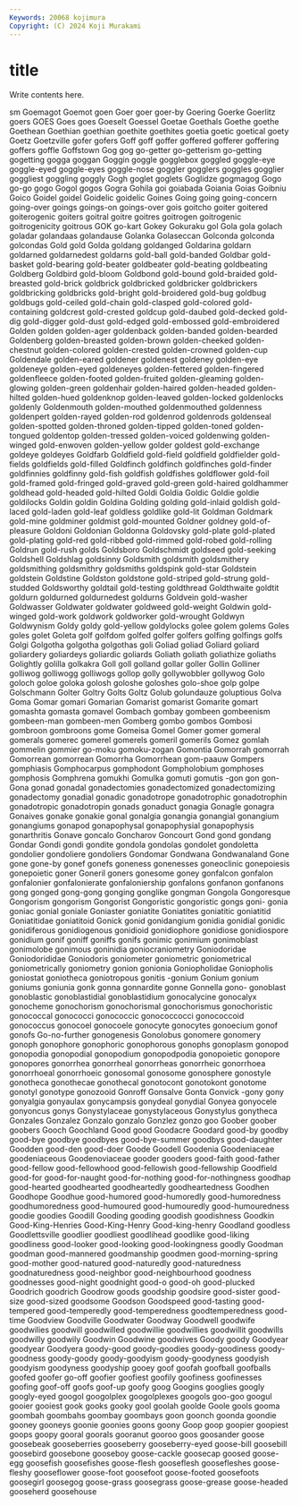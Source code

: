 ```yaml
---
Keywords: 20068 kojimura
Copyright: (C) 2024 Koji Murakami
---
```


# title

Write contents here.



sm Goemagot Goemot goen
Goer goer goer-by Goering Goerke Goerlitz goers GOES Goes goes
Goeselt Goessel Goetae Goethals Goethe goethe Goethean Goethian goethian goethite
goethites goetia goetic goetical goety Goetz Goetzville gofer gofers Goff
goff goffer goffered gofferer goffering goffers goffle Goffstown Gog gog
go-getter go-getterism go-getting gogetting gogga goggan Goggin goggle gogglebox goggled
goggle-eye goggle-eyed goggle-eyes goggle-nose goggler gogglers goggles gogglier goggliest goggling
goggly Gogh goglet goglets Goglidze gogmagog Gogo go-go gogo Gogol
gogos Gogra Gohila goi goiabada Goiania Goias Goibniu Goico Goidel
goidel Goidelic goidelic Goines Going going going-concern going-over goings goings-on
goings-over gois goitcho goiter goitered goiterogenic goiters goitral goitre goitres
goitrogen goitrogenic goitrogenicity goitrous GOK go-kart Gokey Gokuraku gol Gola
gola golach goladar golandaas golandause Golanka Golaseccan Golconda golconda golcondas
Gold gold Golda goldang goldanged Goldarina goldarn goldarned goldarnedest goldarns
gold-ball gold-banded Goldbar gold-basket gold-bearing gold-beater goldbeater gold-beating goldbeating Goldberg
Goldbird gold-bloom Goldbond gold-bound gold-braided gold-breasted gold-brick goldbrick goldbricked goldbricker
goldbrickers goldbricking goldbricks gold-bright gold-broidered gold-bug goldbug goldbugs gold-ceiled gold-chain
gold-clasped gold-colored gold-containing goldcrest gold-crested goldcup gold-daubed gold-decked gold-dig gold-digger
gold-dust gold-edged gold-embossed gold-embroidered Golden golden golden-ager goldenback golden-banded golden-bearded
Goldenberg golden-breasted golden-brown golden-cheeked golden-chestnut golden-colored golden-crested golden-crowned golden-cup Goldendale
golden-eared goldener goldenest goldeney golden-eye goldeneye golden-eyed goldeneyes golden-fettered golden-fingered
goldenfleece golden-footed golden-fruited golden-gleaming golden-glowing golden-green goldenhair golden-haired golden-headed golden-hilted
golden-hued goldenknop golden-leaved golden-locked goldenlocks goldenly Goldenmouth golden-mouthed goldenmouthed goldenness
goldenpert golden-rayed golden-rod goldenrod goldenrods goldenseal golden-spotted golden-throned golden-tipped golden-toned
golden-tongued goldentop golden-tressed golden-voiced goldenwing golden-winged gold-enwoven golden-yellow golder goldest
gold-exchange goldeye goldeyes Goldfarb Goldfield gold-field goldfield goldfielder gold-fields goldfields
gold-filled Goldfinch goldfinch goldfinches gold-finder goldfinnies goldfinny gold-fish goldfish goldfishes
goldflower gold-foil gold-framed gold-fringed gold-graved gold-green gold-haired goldhammer goldhead gold-headed
gold-hilted Goldi Goldia Goldic Goldie goldie goldilocks Goldin goldin Goldina
Golding golding gold-inlaid goldish gold-laced gold-laden gold-leaf goldless goldlike gold-lit
Goldman Goldmark gold-mine goldminer goldmist gold-mounted Goldner goldney gold-of-pleasure Goldoni
Goldonian Goldonna Goldovsky gold-plate gold-plated gold-plating gold-red gold-ribbed gold-rimmed gold-robed
gold-rolling Goldrun gold-rush golds Goldsboro Goldschmidt goldseed gold-seeking Goldshell Goldshlag
goldsinny Goldsmith goldsmith goldsmithery goldsmithing goldsmithry goldsmiths goldspink gold-star Goldstein
goldstein Goldstine Goldston goldstone gold-striped gold-strung gold-studded Goldsworthy goldtail gold-testing
goldthread Goldthwaite goldtit goldurn goldurned goldurnedest goldurns Goldvein gold-washer Goldwasser
Goldwater goldwater goldweed gold-weight Goldwin gold-winged gold-work goldwork goldworker gold-wrought
Goldwyn Goldwynism Goldy goldy gold-yellow goldylocks golee golem golems Goles
goles golet Goleta golf golfdom golfed golfer golfers golfing golfings
golfs Golgi Golgotha golgotha golgothas goli Goliad goliad Goliard goliard
goliardery goliardeys goliardic goliards Goliath goliath goliathize goliaths Golightly golilla
golkakra Goll goll golland gollar goller Gollin Golliner golliwog golliwogg
golliwogs gollop golly gollywobbler gollywog Golo goloch goloe goloka golosh
goloshe goloshes golo-shoe golp golpe Golschmann Golter Goltry Golts Goltz
Golub golundauze goluptious Golva Goma Gomar gomari Gomarian Gomarist gomarist
Gomarite gomart gomashta gomasta gomavel Gombach gombay gombeen gombeenism gombeen-man
gombeen-men Gomberg gombo gombos Gombosi gombroon gombroons gome Gomeisa Gomel
Gomer gomer gomeral gomerals gomerec gomerel gomerels gomeril gomerils Gomez
gomlah gommelin gommier go-moku gomoku-zogan Gomontia Gomorrah gomorrah Gomorrean gomorrean
Gomorrha Gomorrhean gom-paauw Gompers gomphiasis Gomphocarpus gomphodont Gompholobium gomphoses gomphosis
Gomphrena gomukhi Gomulka gomuti gomutis -gon gon gon- Gona gonad
gonadal gonadectomies gonadectomized gonadectomizing gonadectomy gonadial gonadic gonadotrope gonadotrophic gonadotrophin
gonadotropic gonadotropin gonads gonaduct gonagia Gonagle gonagra Gonaives gonake gonakie
gonal gonalgia gonangia gonangial gonangium gonangiums gonapod gonapophysal gonapophysial gonapophysis
gonarthritis Gonave goncalo Goncharov Goncourt Gond gond gondang Gondar Gondi
gondi gondite gondola gondolas gondolet gondoletta gondolier gondoliere gondoliers Gondomar
Gondwana Gondwanaland Gone gone gone-by gonef gonefs goneness gonenesses goneoclinic
gonepoiesis gonepoietic goner Goneril goners gonesome goney gonfalcon gonfalon gonfalonier
gonfalonierate gonfaloniership gonfalons gonfanon gonfanons gong gonged gong-gong gonging gonglike
gongman Gongola Gongoresque Gongorism gongorism Gongorist Gongoristic gongoristic gongs goni-
gonia goniac gonial goniale Goniaster goniatite Goniatites goniatitic goniatitid Goniatitidae
goniatitoid Gonick gonid gonidangium gonidia gonidial gonidic gonidiferous gonidiogenous gonidioid
gonidiophore gonidiose gonidiospore gonidium gonif goniff goniffs gonifs gonimic gonimium
gonimoblast gonimolobe gonimous goninidia goniocraniometry Goniodoridae Goniodorididae Goniodoris goniometer goniometric
goniometrical goniometrically goniometry gonion gonionia Goniopholidae Goniopholis goniostat goniotheca goniotropous
gonitis -gonium Gonium gonium goniums goniunia gonk gonna gonnardite gonne
Gonnella gono- gonoblast gonoblastic gonoblastidial gonoblastidium gonocalycine gonocalyx gonocheme gonochorism
gonochorismal gonochorismus gonochoristic gonococcal gonococci gonococcic gonococcocci gonococcoid gonococcus gonocoel
gonocoele gonocyte gonocytes gonoecium gonof gonofs Go-no-further gonogenesis Gonolobus gonomere
gonomery gonoph gonophore gonophoric gonophorous gonophs gonoplasm gonopod gonopodia gonopodial
gonopodium gonopodpodia gonopoietic gonopore gonopores gonorrhea gonorrheal gonorrheas gonorrheic gonorrhoea
gonorrhoeal gonorrhoeic gonosomal gonosome gonosphere gonostyle gonotheca gonothecae gonothecal gonotocont
gonotokont gonotome gonotyl gonotype gonozooid Gonroff Gonsalve Gonta Gonvick -gony
gony gonyalgia gonyaulax gonycampsis gonydeal gonydial Gonyea gonyocele gonyoncus gonys
Gonystylaceae gonystylaceous Gonystylus gonytheca Gonzales Gonzalez Gonzalo gonzalo Gonzlez gonzo
goo Goober goober goobers Gooch Goochland Good good Goodacre Goodard
good-by goodby good-bye goodbye goodbyes good-bye-summer goodbys good-daughter Goodden good-den
good-doer Goode Goodell Goodenia Goodeniaceae goodeniaceous Goodenoviaceae gooder gooders good-faith
good-father good-fellow good-fellowhood good-fellowish good-fellowship Goodfield good-for good-for-naught good-for-nothing good-for-nothingness
goodhap good-hearted goodhearted goodheartedly goodheartedness Goodhen Goodhope Goodhue good-humored good-humoredly
good-humoredness goodhumoredness good-humoured good-humouredly good-humouredness goodie goodies Goodill Gooding gooding
goodish goodishness Goodkin Good-King-Henries Good-King-Henry Good-king-henry Goodland goodless Goodlettsville goodlier
goodliest goodlihead goodlike good-liking goodliness good-looker good-looking good-lookingness goodly Goodman
goodman good-mannered goodmanship goodmen good-morning-spring good-mother good-natured good-naturedly good-naturedness goodnaturedness
good-neighbor good-neighbourhood goodness goodnesses good-night goodnight good-o good-oh good-plucked Goodrich
goodrich Goodrow goods goodship goodsire good-sister good-size good-sized goodsome Goodson
Goodspeed good-tasting good-tempered good-temperedly good-temperedness goodtemperedness good-time Goodview Goodville Goodwater
Goodway Goodwell goodwife goodwilies goodwill goodwilled goodwillie goodwillies goodwillit goodwills
goodwilly goodwily Goodwin Goodwine goodwives Goody goody Goodyear goodyear Goodyera
goody-good goody-goodies goody-goodiness goody-goodness goody-goody goody-goodyism goody-goodyness goodyish goodyism goodyness
goodyship gooey goof goofah goofball goofballs goofed goofer go-off goofier
goofiest goofily goofiness goofinesses goofing goof-off goofs goof-up goofy goog
Googins googlies googly googly-eyed googol googolplex googolplexes googols goo-goo googul
gooier gooiest gook gooks gooky gool goolah goolde Goole gools
gooma goombah goombahs goombay goombays goon goonch goonda goondie gooney
gooneys goonie goonies goons goony Goop goop goopier goopiest goops
goopy gooral goorals gooranut gooroo goos goosander goose goosebeak gooseberries
gooseberry gooseberry-eyed goose-bill goosebill goosebird goosebone gooseboy goose-cackle goosecap goosed
goose-egg goosefish goosefishes goose-flesh gooseflesh goosefleshes goose-fleshy gooseflower goose-foot goosefoot
goose-footed goosefoots goosegirl goosegog goose-grass goosegrass goose-grease goose-headed gooseherd goosehouse
